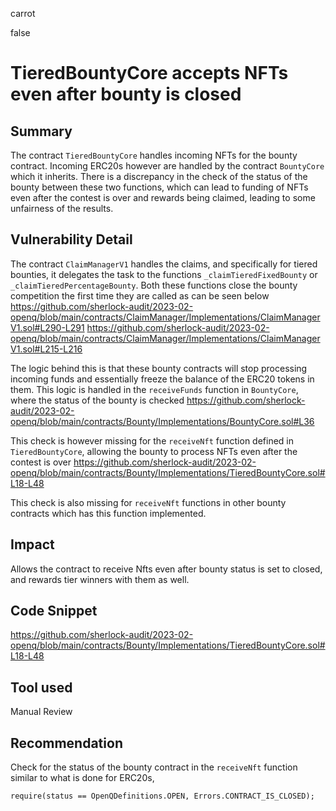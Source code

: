 carrot

false

# TieredBountyCore accepts NFTs even after bounty is closed

## Summary
The contract `TieredBountyCore` handles incoming NFTs for the bounty contract. Incoming ERC20s however are handled by the contract `BountyCore` which it inherits. There is a discrepancy in the check of the status of the bounty between these two functions, which can lead to funding of NFTs even after the contest is over and rewards being claimed, leading to some unfairness of the results.
## Vulnerability Detail
The contract `ClaimManagerV1` handles the claims, and specifically for tiered bounties, it delegates the task to the functions `_claimTieredFixedBounty` or `_claimTieredPercentageBounty`. Both these functions close the bounty competition the first time they are called as can be seen below 
https://github.com/sherlock-audit/2023-02-openq/blob/main/contracts/ClaimManager/Implementations/ClaimManagerV1.sol#L290-L291
https://github.com/sherlock-audit/2023-02-openq/blob/main/contracts/ClaimManager/Implementations/ClaimManagerV1.sol#L215-L216

The logic behind this is that these bounty contracts will stop processing incoming funds and essentially freeze the balance of the ERC20 tokens in them. This logic is handled in the `receiveFunds` function in `BountyCore`, where the status of the bounty is checked
https://github.com/sherlock-audit/2023-02-openq/blob/main/contracts/Bounty/Implementations/BountyCore.sol#L36

This check is however missing for the `receiveNft` function defined in `TieredBountyCore`, allowing the bounty to process NFTs even after the contest is over
https://github.com/sherlock-audit/2023-02-openq/blob/main/contracts/Bounty/Implementations/TieredBountyCore.sol#L18-L48

This check is also missing for `receiveNft` functions in other bounty contracts which has this function implemented.

## Impact
Allows the contract to receive Nfts even after bounty status is set to closed, and rewards tier winners with them as well.
## Code Snippet
https://github.com/sherlock-audit/2023-02-openq/blob/main/contracts/Bounty/Implementations/TieredBountyCore.sol#L18-L48
## Tool used

Manual Review

## Recommendation
Check for the status of the bounty contract in the `receiveNft` function similar to what is done for ERC20s,
```solidity
require(status == OpenQDefinitions.OPEN, Errors.CONTRACT_IS_CLOSED);
```